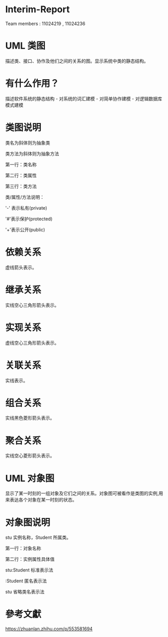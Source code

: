 # Interim-Report
Team members : 11024219 , 11024236 


# UML 类图

描述类、接口、协作及他们之间的关系的图。显示系统中类的静态结构。

# 有什么作用？
描述软件系统的静态结构 - 对系统的词汇建模 - 对简单协作建模 - 对逻辑数据库模式建模


# 类图说明

类名为斜体则为抽象类

类方法为斜体则为抽象方法


第一行：类名称

第二行：类属性

第三行：类方法


类/属性/方法说明：

'-' 表示私有(private)

'#'表示保护(protected)

'+'表示公开(public)


# 依赖关系

虚线箭头表示。





# 继承关系

实线空心三角形箭头表示。





# 实现关系

虚线空心三角形箭头表示。





# 关联关系

实线表示。





# 组合关系

实线黑色菱形箭头表示。





# 聚合关系

实线空心菱形箭头表示。





# UML 对象图

显示了某一时刻的一组对象及它们之间的关系。对象图可被看作是类图的实例,用来表达各个对象在某一时刻的状态。





# 对象图说明

stu 实例名称，Student 所属类。

第一行：对象名称

第二行：实例属性具体值


stu:Student 标准表示法

:Student 匿名表示法

stu 省略类名表示法

# 參考文獻

https://zhuanlan.zhihu.com/p/553581694
